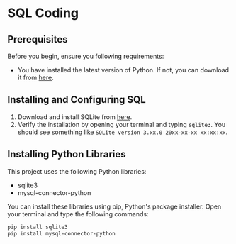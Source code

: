 # SQL Coding

## Prerequisites

Before you begin, ensure you following requirements:

* You have installed the latest version of Python. If not, you can download it from [here](https://www.python.org/downloads/).


## Installing and Configuring SQL

1. Download and install SQLite from [here](https://www.sqlite.org/download.html).
2. Verify the installation by opening your terminal and typing `sqlite3`. You should see something like `SQLite version 3.xx.0 20xx-xx-xx xx:xx:xx`.

## Installing Python Libraries

This project uses the following Python libraries:

* sqlite3
* mysql-connector-python

You can install these libraries using pip, Python's package installer. 
Open your terminal and type the following commands:

```bash
pip install sqlite3
pip install mysql-connector-python
